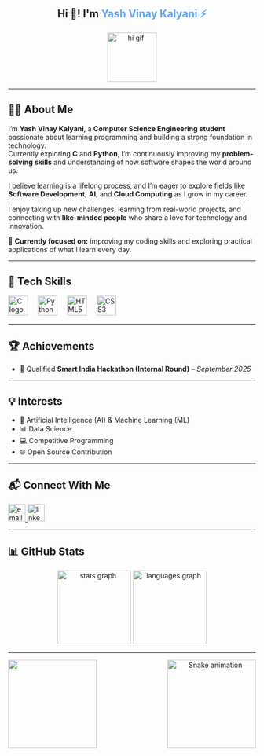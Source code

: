 <div align="center">
  <h2>Hi 👋! I'm <span style="color:#58a6ff;">Yash Vinay Kalyani ⚡</span></h2>
  <img src="https://i.imgflip.com/65efzo.gif" height="100" alt="hi gif" />
</div>

---

## 👨‍💻 About Me  
I’m **Yash Vinay Kalyani**, a **Computer Science Engineering student** passionate about learning programming and building a strong foundation in technology.  
Currently exploring **C** and **Python**, I’m continuously improving my **problem-solving skills** and understanding of how software shapes the world around us.  

I believe learning is a lifelong process, and I’m eager to explore fields like **Software Development**, **AI**, and **Cloud Computing** as I grow in my career.  

I enjoy taking up new challenges, learning from real-world projects, and connecting with **like-minded people** who share a love for technology and innovation.  

🚀 **Currently focused on:** improving my coding skills and exploring practical applications of what I learn every day.

---

## 🧠 Tech Skills  
<div align="left">
  <img src="https://cdn.jsdelivr.net/gh/devicons/devicon/icons/c/c-original.svg" height="40" alt="C logo" title="C Language"  />
  <img width="12" />
  <img src="https://cdn.jsdelivr.net/gh/devicons/devicon/icons/python/python-original.svg" height="40" alt="Python logo" title="Python"  />
  <img width="12" />
  <img src="https://cdn.jsdelivr.net/gh/devicons/devicon/icons/html5/html5-original.svg" height="40" alt="HTML5 logo" title="HTML5"  />
  <img width="12" />
  <img src="https://cdn.jsdelivr.net/gh/devicons/devicon/icons/css3/css3-original.svg" height="40" alt="CSS3 logo" title="CSS3"  />
</div>

---

## 🏆 Achievements  
- 🥇 Qualified **Smart India Hackathon (Internal Round)** – *September 2025*

---

## 💡 Interests  
- 🤖 Artificial Intelligence (AI) & Machine Learning (ML)  
- 📊 Data Science  
- 💻 Competitive Programming  
- 🌐 Open Source Contribution  

---

## 📬 Connect With Me  
<div align="left">
  <a href="mailto:howbow4305@gmail.com" target="_blank">
    <img src="https://img.shields.io/static/v1?message=Email&logo=gmail&label=&color=D14836&logoColor=white&labelColor=&style=for-the-badge" height="35" alt="email logo"  />
  </a>
  <a href="https://www.linkedin.com/in/yash-vinay-kalyani-a6799a382" target="_blank">
    <img src="https://img.shields.io/static/v1?message=LinkedIn&logo=linkedin&label=&color=0077B5&logoColor=white&labelColor=&style=for-the-badge" height="35" alt="linkedin logo"  />
  </a>
</div>

---

## 📊 GitHub Stats  
<div align="center">
  <img src="https://github-readme-stats.vercel.app/api?username=Yash4305d-y&hide_title=false&hide_rank=false&show_icons=true&include_all_commits=true&count_private=true&disable_animations=false&theme=dracula&locale=en&hide_border=false" height="150" alt="stats graph"  />
  <img src="https://github-readme-stats.vercel.app/api/top-langs?username=Yash4305d-y&locale=en&hide_title=false&layout=compact&card_width=320&langs_count=4&theme=dracula&hide_border=false" height="150" alt="languages graph"  />
</div>

---

<div align="center">
  <img align="left" height="180" src="https://media3.giphy.com/media/v1.Y2lkPTc5MGI3NjExZGxvbXVvcXJvYjBmNGx0eWc3dmNjbmZ0MG92bW43OG96Y2M0dnM4eiZlcD12MV9pbnRlcm5hbF9naWZfYnlfaWQmY3Q9Zw/78XCFBGOlS6keY1Bil/giphy.gif"  />
  <img align="right" src="https://raw.githubusercontent.com/maurodesouza/maurodesouza/output/snake.svg" alt="Snake animation" height="180" />
</div>

<br clear="both">
